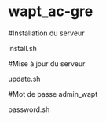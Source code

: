 # wapt_ac-gre

#Installation du serveur

install.sh 


#Mise à jour du serveur

update.sh


#Mot de passe admin_wapt

password.sh

